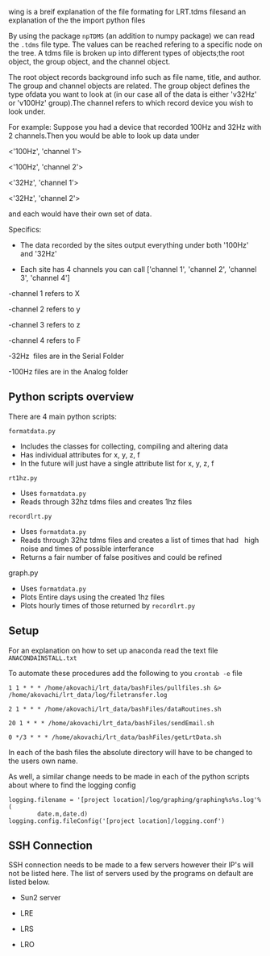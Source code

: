 wing is a breif explanation of the file formating for LRT.tdms filesand an explanation of the the import python files

By using the package `npTDMS` (an addition to numpy package) we can read the `.tdms` file type.
The values can be reached refering to a specific node on the tree. A tdms file is broken up into different types of objects;the root object, the group object, and the channel object. 

The root object records background info such as file name, title, and author.
The group and channel objects are related. The group object defines the type ofdata you want to look at (in our case all of the data is either 'v32Hz' or 'v100Hz' group).The channel refers to which record device you wish to look under.

For example:
Suppose you had a device that recorded 100Hz and 32Hz with 2 channels.Then you would be able to look up data under

<'100Hz', 'channel 1'>

<'100Hz', 'channel 2'>

<'32Hz', 'channel 1'>

<'32Hz', 'channel 2'>

and each would have their own set of data.


Specifics:
- The data recorded by the sites output everything under both '100Hz' and '32Hz'

- Each site has 4 channels you can call ['channel 1', 'channel 2', 'channel 3', 'channel 4'] 

-channel 1 refers to X 

-channel 2 refers to y 

-channel 3 refers to z 

-channel 4 refers to F

-32Hz  files are in the Serial Folder

-100Hz files are in the Analog folder

## Python scripts overview

There are 4 main python scripts:

`formatdata.py`
- Includes the classes for collecting, compiling and altering data 
- Has individual attributes for x, y, z, f 
- In the future will just have a single attribute list for x, y, z, f

`rt1hz.py `
- Uses `formatdata.py` 
- Reads through 32hz tdms files and creates 1hz files 

`recordlrt.py `
- Uses `formatdata.py `
- Reads through 32hz tdms files and creates a list of times that had   
  high noise and times of possible interferance 
- Returns a fair number of false positives and could be refined

graph.py 
- Uses `formatdata.py `
- Plots Entire days using the created 1hz files 
- Plots hourly times of those returned by `recordlrt.py`
  
 ## Setup
 
 For an explanation on how to set up anaconda read the text file `ANACONDAINSTALL.txt`
 
 To automate these procedures add the following to you `crontab -e` file
 
 ```
 1 1 * * * /home/akovachi/lrt_data/bashFiles/pullfiles.sh &> /home/akovachi/lrt_data/log/filetransfer.log

2 1 * * * /home/akovachi/lrt_data/bashFiles/dataRoutines.sh

20 1 * * * /home/akovachi/lrt_data/bashFiles/sendEmail.sh

0 */3 * * * /home/akovachi/lrt_data/bashFiles/getLrtData.sh

 ```
 
In each of the bash files the absolute directory will have to be changed to the users own name.

As well, a  similar change needs to be made in each of the python scripts about where to find the logging config

```
logging.filename = '[project location]/log/graphing/graphing%s%s.log'%(
        date.m,date.d)
logging.config.fileConfig('[project location]/logging.conf')
```

## SSH Connection

SSH connection needs to be made to a few servers however their IP's will not be listed here. The list of servers used by the programs on default are listed below.

- Sun2 server

- LRE

- LRS

- LRO

